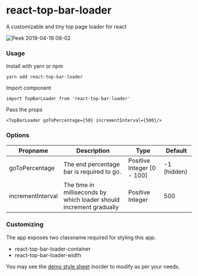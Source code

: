 # react-top-bar-loader
A customizable and tiny top page loader for react

![Peek 2019-04-18 08-02](https://user-images.githubusercontent.com/17708702/56333074-5e8dcb00-61b0-11e9-816e-a6c8e3e7cd78.gif)

### Usage

Install with yarn or npm

```yarn add react-top-bar-loader```

Import component

```import TopBarLoader from 'react-top-bar-loader'```

Pass the props

```<TopBarLoader goToPercentage={50} incrementInterval={500}/>```

### Options
|   Propname|   Description|Type   |Default   |
|---|---|---|---|
|goToPercentage	|The end percentage bar is required to go.	|Positive Integer [0 - 100]	|-1 (hidden)   |
|incrementInterval	|The time in milliseconds by which loader should increment gradually|	Positive Integer|	500     |

### Customizing
The app exposes two classname required for styling this app.
- react-top-bar-loader-container
- react-top-bar-loader-width

You may see the [demo style sheet](https://github.com/eyeblinkdigital/react-top-bar-loader/blob/master/demo/styles.css) inorder to modify as per your needs.
